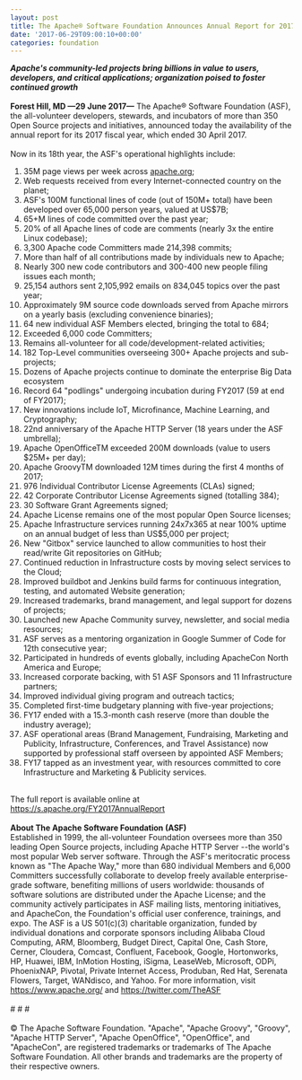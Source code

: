 ```yaml
---
layout: post
title: The Apache® Software Foundation Announces Annual Report for 2017 Fiscal Year
date: '2017-06-29T09:00:10+00:00'
categories: foundation
---
```

<div><strong><em>Apache's community-led projects bring billions in value to users, developers, and critical applications; organization poised to foster continued growth</em></strong></div> 
  <div><br /></div> 
  <div><strong>Forest Hill, MD —29 June 2017—</strong> The Apache® Software Foundation (ASF), the all-volunteer developers, stewards, and incubators of more than 350 Open Source projects and initiatives, announced today the availability of the annual report for its 2017 fiscal year, which ended 30 April 2017.&nbsp;</div> 
  <div><br /></div> 
  <div>Now in its 18th year, the ASF's operational highlights include:</div> 
  <div> 
    <ol> 
      <li>35M page views per week across <a href="http://apache.org/">apache.org</a>;</li> 
      <li>Web requests received from every Internet-connected country on the planet;</li> 
      <li>ASF's 100M functional lines of code (out of 150M+ total) have been developed over 65,000 person years, valued at US$7B;</li> 
      <li>65+M lines of code committed over the past year;</li> 
      <li>20% of all Apache lines of code are comments (nearly 3x the entire Linux codebase);</li> 
      <li>3,300 Apache code Committers made 214,398 commits;</li> 
      <li>More than half of all contributions made by individuals new to Apache;</li> 
      <li>Nearly 300 new code contributors and 300-400 new people filing issues each month;</li> 
      <li>25,154 authors sent 2,105,992 emails on 834,045 topics over the past year;</li> 
      <li>Approximately 9M source code downloads served from Apache mirrors on a yearly basis (excluding convenience binaries);</li> 
      <li>64 new individual ASF Members elected, bringing the total to 684;</li> 
      <li>Exceeded 6,000 code Committers;</li> 
      <li>Remains all-volunteer for all code/development-related activities;</li> 
      <li>182 Top-Level communities overseeing 300+ Apache projects and sub-projects;</li> 
      <li>Dozens of Apache projects continue to dominate the enterprise Big Data ecosystem</li> 
      <li>Record 64 &quot;podlings&quot; undergoing incubation during FY2017 (59 at end of FY2017);</li> 
      <li>New innovations include IoT, Microfinance, Machine Learning, and Cryptography;</li> 
      <li>22nd anniversary of the Apache HTTP Server (18 years under the ASF umbrella);</li> 
      <li>Apache OpenOfficeTM exceeded 200M downloads (value to users $25M+ per day);</li> 
      <li>Apache GroovyTM downloaded 12M times during the first 4 months of 2017;</li> 
      <li>976 Individual Contributor License Agreements (CLAs) signed;</li> 
      <li>42 Corporate Contributor License Agreements signed (totalling 384);</li> 
      <li>30 Software Grant Agreements signed;</li> 
      <li>Apache License remains one of the most popular Open Source licenses;</li> 
      <li>Apache Infrastructure services running 24x7x365 at near 100% uptime on an annual budget of less than US$5,000 per project;</li> 
      <li>New &quot;Gitbox&quot; service launched to allow communities to host their read/write Git repositories on GitHub;</li> 
      <li>Continued reduction in Infrastructure costs by moving select services to the Cloud;</li> 
      <li>Improved buildbot and Jenkins build farms for continuous integration, testing, and automated Website generation;</li> 
      <li>Increased trademarks, brand management, and legal support for dozens of projects;</li> 
      <li>Launched new Apache Community survey, newsletter, and social media resources;</li> 
      <li>ASF serves as a mentoring organization in Google Summer of Code for 12th consecutive year;</li> 
      <li>Participated in hundreds of events globally, including ApacheCon North America and Europe;</li> 
      <li>Increased corporate backing, with 51 ASF Sponsors and 11 Infrastructure partners;</li> 
      <li>Improved individual giving program and outreach tactics;</li> 
      <li>Completed first-time budgetary planning with five-year projections;</li> 
      <li>FY17 ended with a 15.3-month cash reserve (more than double the industry average);</li> 
      <li>ASF operational areas (Brand Management, Fundraising, Marketing and Publicity, Infrastructure, Conferences, and Travel Assistance) now supported by professional staff overseen by appointed ASF Members;</li> 
      <li>FY17 tapped as an investment year, with resources committed to core Infrastructure and Marketing &amp; Publicity services.</li> 
    </ol> 
  </div> 
  <div><br /></div> 
  <div>The full report is available online at <a href="https://s.apache.org/FY2017AnnualReport">https://s.apache.org/FY2017AnnualReport</a></div> 
  <div><br /></div> 
  <div><strong>About The Apache Software Foundation (ASF)</strong></div> 
  <div>Established in 1999, the all-volunteer Foundation oversees more than 350 leading Open Source projects, including Apache HTTP Server --the world's most popular Web server software. Through the ASF's meritocratic process known as &quot;The Apache Way,&quot; more than 680 individual Members and 6,000 Committers successfully collaborate to develop freely available enterprise-grade software, benefiting millions of users worldwide: thousands of software solutions are distributed under the Apache License; and the community actively participates in ASF mailing lists, mentoring initiatives, and ApacheCon, the Foundation's official user conference, trainings, and expo. The ASF is a US 501(c)(3) charitable organization, funded by individual donations and corporate sponsors including Alibaba Cloud Computing, ARM, Bloomberg, Budget Direct, Capital One, Cash Store, Cerner, Cloudera, Comcast, Confluent, Facebook, Google, Hortonworks, HP, Huawei, IBM, InMotion Hosting, iSigma, LeaseWeb, Microsoft, ODPi, PhoenixNAP, Pivotal, Private Internet Access, Produban, Red Hat, Serenata Flowers, Target, WANdisco, and Yahoo. For more information, visit <a href="https://www.apache.org/">https://www.apache.org/</a> and <a href="https://twitter.com/TheASF">https://twitter.com/TheASF</a></div> 
  <div><br /></div> 
  <div># # #</div> 
  <div><br /></div> 
  <div>© The Apache Software Foundation. &quot;Apache&quot;, &quot;Apache Groovy&quot;, &quot;Groovy&quot;, &quot;Apache HTTP Server&quot;, &quot;Apache OpenOffice&quot;, &quot;OpenOffice&quot;, and &quot;ApacheCon&quot;, are registered trademarks or trademarks of The Apache Software Foundation. All other brands and trademarks are the property of their respective owners.</div>
